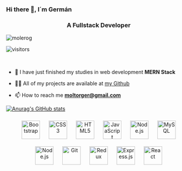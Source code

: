 ### Hi there 👋, I´m Germán
<h3 align="center">A Fullstack Developer</h3>
<p align="left"> <img src="https://komarev.com/ghpvc/?username=molergog&label=Profile%20views&color=0e75b6&style=flat" alt="molerog" /> </p>


![visitors](https://visitor-badge.glitch.me/badge?page_id=molerog.id&left_color=green&right_color=red)

<br>

- 🌱 I have just finished my studies in web development  **MERN Stack**

- 👨‍💻 All of my projects are available at [my Github](https://github.com/Molerog)

- 📫 How to reach me **moltorger@gmail.com**

[![Anurag's GitHub stats](https://github-readme-stats.vercel.app/api?username=molerog&show_icons=true&theme=midnight-purple&show_owner=1&text_color=09ea69&icon_color=bc13fe&title_color=bc13fe)](https://github.com/anuraghazra/github-readme-stats)


<div align="center">  
<img style="margin: 10px" src="https://profilinator.rishav.dev/skills-assets/bootstrap-plain.svg" alt="Bootstrap" height="50" />  
<img style="margin: 10px" src="https://profilinator.rishav.dev/skills-assets/css3-original-wordmark.svg" alt="CSS3" height="50" />  
<img style="margin: 10px" src="https://profilinator.rishav.dev/skills-assets/html5-original-wordmark.svg" alt="HTML5" height="50" />  
<img style="margin: 10px" src="https://profilinator.rishav.dev/skills-assets/javascript-original.svg" alt="JavaScript" height="50" />  
<img style="margin: 10px" src="https://profilinator.rishav.dev/skills-assets/nodejs-original-wordmark.svg" alt="Node.js" height="50" />  
<img style="margin: 10px" src="https://profilinator.rishav.dev/skills-assets/mysql-original-wordmark.svg" alt="MySQL" height="50" />  
<img style="margin: 10px" src="https://profilinator.rishav.dev/skills-assets/nodejs-original-wordmark.svg" alt="Node.js" height="50" />  
<img style="margin: 10px" src="https://profilinator.rishav.dev/skills-assets/git-scm-icon.svg" alt="Git" height="50" />  
<img style="margin: 10px" src="https://profilinator.rishav.dev/skills-assets/redux-original.svg" alt="Redux" height="50" />  
<img style="margin: 10px" src="https://profilinator.rishav.dev/skills-assets/express-original-wordmark.svg" alt="Express.js" height="50" />  

<img style="margin: 10px" src="https://profilinator.rishav.dev/skills-assets/react-original-wordmark.svg" alt="React" height="50" />  
</div>
</div>

<!--
**Molerog/Molerog** is a ✨ _special_ ✨ repository because its `README.md` (this file) appears on your GitHub profile.

Here are some ideas to get you started:

- 🔭 I’m currently working on ...
- 🌱 I’m currently learning ...
- 👯 I’m looking to collaborate on ...
- 🤔 I’m looking for help with ...
- 💬 Ask me about ...
- 📫 How to reach me: ...
- 😄 Pronouns: ...
- ⚡ Fun fact: ...
-->
